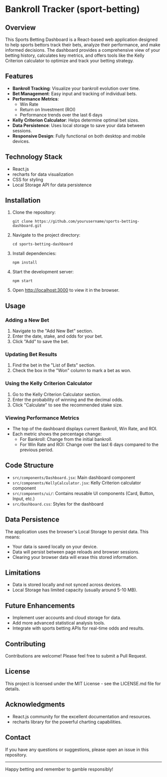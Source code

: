 # Bankroll Tracker (sport-betting)

## Overview

This Sports Betting Dashboard is a React-based web application designed to help sports bettors track their bets, analyze their performance, and make informed decisions. The dashboard provides a comprehensive view of your betting history, calculates key metrics, and offers tools like the Kelly Criterion calculator to optimize and track your betting strategy.

## Features

- **Bankroll Tracking**: Visualize your bankroll evolution over time.
- **Bet Management**: Easy input and tracking of individual bets.
- **Performance Metrics**: 
  - Win Rate
  - Return on Investment (ROI)
  - Performance trends over the last 6 days
- **Kelly Criterion Calculator**: Helps determine optimal bet sizes.
- **Data Persistence**: Uses local storage to save your data between sessions.
- **Responsive Design**: Fully functional on both desktop and mobile devices.

## Technology Stack

- React.js
- recharts for data visualization
- CSS for styling
- Local Storage API for data persistence

## Installation

1. Clone the repository:
   ```
   git clone https://github.com/yourusername/sports-betting-dashboard.git
   ```

2. Navigate to the project directory:
   ```
   cd sports-betting-dashboard
   ```

3. Install dependencies:
   ```
   npm install
   ```

4. Start the development server:
   ```
   npm start
   ```

5. Open [http://localhost:3000](http://localhost:3000) to view it in the browser.

## Usage

### Adding a New Bet

1. Navigate to the "Add New Bet" section.
2. Enter the date, stake, and odds for your bet.
3. Click "Add" to save the bet.

### Updating Bet Results

1. Find the bet in the "List of Bets" section.
2. Check the box in the "Won" column to mark a bet as won.

### Using the Kelly Criterion Calculator

1. Go to the Kelly Criterion Calculator section.
2. Enter the probability of winning and the decimal odds.
3. Click "Calculate" to see the recommended stake size.

### Viewing Performance Metrics

- The top of the dashboard displays current Bankroll, Win Rate, and ROI.
- Each metric shows the percentage change:
  - For Bankroll: Change from the initial bankroll.
  - For Win Rate and ROI: Change over the last 6 days compared to the previous period.

## Code Structure

- `src/components/Dashboard.jsx`: Main dashboard component
- `src/components/KellyCalculator.jsx`: Kelly Criterion calculator component
- `src/components/ui/`: Contains reusable UI components (Card, Button, Input, etc.)
- `src/Dashboard.css`: Styles for the dashboard

## Data Persistence

The application uses the browser's Local Storage to persist data. This means:
- Your data is saved locally on your device.
- Data will persist between page reloads and browser sessions.
- Clearing your browser data will erase this stored information.

## Limitations

- Data is stored locally and not synced across devices.
- Local Storage has limited capacity (usually around 5-10 MB).

## Future Enhancements

- Implement user accounts and cloud storage for data.
- Add more advanced statistical analysis tools.
- Integrate with sports betting APIs for real-time odds and results.

## Contributing

Contributions are welcome! Please feel free to submit a Pull Request.

## License

This project is licensed under the MIT License - see the LICENSE.md file for details.

## Acknowledgments

- React.js community for the excellent documentation and resources.
- recharts library for the powerful charting capabilities.

## Contact

If you have any questions or suggestions, please open an issue in this repository.

---

Happy betting and remember to gamble responsibly!

